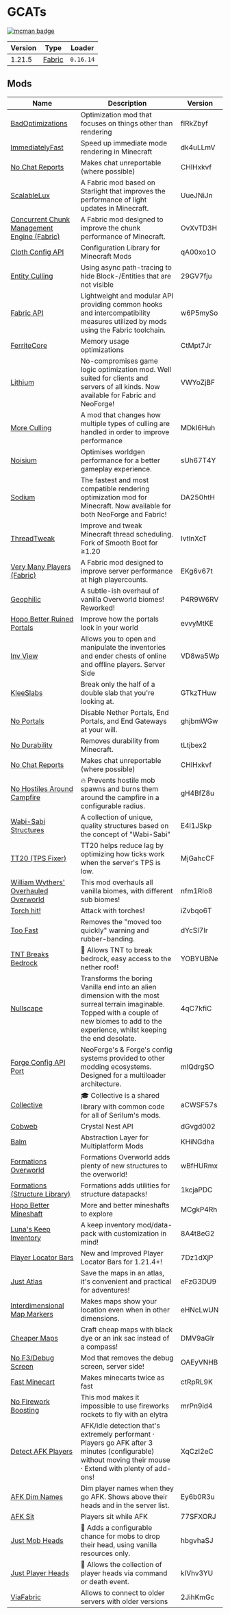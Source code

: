 # GCATs

[![mcman badge](https://img.shields.io/badge/uses-mcman-purple?logo=github)](https://github.com/ParadigmMC/mcman)

<!-- run 'mcman md' to update! -->

<!--start:mcman-server-->
| Version | Type                            | Loader    |
| ------- | ------------------------------- | --------- |
| 1.21.5  | [Fabric](https://fabricmc.net/) | `0.16.14` |
<!--end:mcman-server-->

## Mods

<!--start:mcman-addons-->
| Name                                                                                   | Description                                                                                                                                                                                       | Version  |
| -------------------------------------------------------------------------------------- | ------------------------------------------------------------------------------------------------------------------------------------------------------------------------------------------------- | -------- |
| [BadOptimizations](https://modrinth.com/mod/badoptimizations)                          | Optimization mod that focuses on things other than rendering                                                                                                                                      | flRkZbyf |
| [ImmediatelyFast](https://modrinth.com/mod/immediatelyfast)                            | Speed up immediate mode rendering in Minecraft                                                                                                                                                    | dk4uLLmV |
| [No Chat Reports](https://modrinth.com/mod/no-chat-reports)                            | Makes chat unreportable (where possible)                                                                                                                                                          | CHlHxkvf |
| [ScalableLux](https://modrinth.com/mod/scalablelux)                                    | A Fabric mod based on Starlight that improves the performance of light updates in Minecraft.                                                                                                      | UueJNiJn |
| [Concurrent Chunk Management Engine (Fabric)](https://modrinth.com/mod/c2me-fabric)    | A Fabric mod designed to improve the chunk performance of Minecraft.                                                                                                                              | OvXvTD3H |
| [Cloth Config API](https://modrinth.com/mod/cloth-config)                              | Configuration Library for Minecraft Mods                                                                                                                                                          | qA00xo1O |
| [Entity Culling](https://modrinth.com/mod/entityculling)                               | Using async path-tracing to hide Block-/Entities that are not visible                                                                                                                             | 29GV7fju |
| [Fabric API](https://modrinth.com/mod/fabric-api)                                      | Lightweight and modular API providing common hooks and intercompatibility measures utilized by mods using the Fabric toolchain.                                                                   | w6P5mySo |
| [FerriteCore](https://modrinth.com/mod/ferrite-core)                                   | Memory usage optimizations                                                                                                                                                                        | CtMpt7Jr |
| [Lithium](https://modrinth.com/mod/lithium)                                            | No-compromises game logic optimization mod. Well suited for clients and servers of all kinds. Now available for Fabric and NeoForge!                                                              | VWYoZjBF |
| [More Culling](https://modrinth.com/mod/moreculling)                                   | A mod that changes how multiple types of culling are handled in order to improve performance                                                                                                      | MDkI6Huh |
| [Noisium](https://modrinth.com/mod/noisium)                                            | Optimises worldgen performance for a better gameplay experience.                                                                                                                                  | sUh67T4Y |
| [Sodium](https://modrinth.com/mod/sodium)                                              | The fastest and most compatible rendering optimization mod for Minecraft. Now available for both NeoForge and Fabric!                                                                             | DA250htH |
| [ThreadTweak](https://modrinth.com/mod/threadtweak)                                    | Improve and tweak Minecraft thread scheduling. Fork of Smooth Boot for ≥1.20                                                                                                                      | IvtlnXcT |
| [Very Many Players (Fabric)](https://modrinth.com/mod/vmp-fabric)                      | A Fabric mod designed to improve server performance at high playercounts.                                                                                                                         | EKg6v67t |
| [Geophilic](https://modrinth.com/mod/geophilic)                                        | A subtle-ish overhaul of vanilla Overworld biomes! Reworked!                                                                                                                                      | P4R9W6RV |
| [Hopo Better Ruined Portals](https://modrinth.com/mod/hopo-better-ruined-portals)      | Improve how the portals look in your world                                                                                                                                                        | evvyMtKE |
| [Inv View](https://modrinth.com/mod/invview)                                           | Allows you to open and manipulate the inventories and ender chests of online and offline players. Server Side                                                                                     | VD8wa5Wp |
| [KleeSlabs](https://modrinth.com/mod/kleeslabs)                                        | Break only the half of a double slab that you're looking at.                                                                                                                                      | GTkzTHuw |
| [No Portals](https://modrinth.com/mod/no-portals)                                      | Disable Nether Portals, End Portals, and End Gateways at your will.                                                                                                                               | ghjbmWGw |
| [No Durability](https://modrinth.com/mod/nodurability)                                 | Removes durability from Minecraft.                                                                                                                                                                | tLtjbex2 |
| [No Chat Reports](https://modrinth.com/mod/no-chat-reports)                            | Makes chat unreportable (where possible)                                                                                                                                                          | CHlHxkvf |
| [No Hostiles Around Campfire](https://modrinth.com/mod/no-hostiles-around-campfire)    | 🔥 Prevents hostile mob spawns and burns them around the campfire in a configurable radius.                                                                                                        | gH4BfZ8u |
| [Wabi-Sabi Structures](https://modrinth.com/mod/wabi-sabi-structures)                  | A collection of unique, quality structures based on the concept of "Wabi-Sabi"                                                                                                                    | E4l1JSkp |
| [TT20 (TPS Fixer)](https://modrinth.com/mod/tt20)                                      | TT20 helps reduce lag by optimizing how ticks work when the server's TPS is low.                                                                                                                  | MjGahcCF |
| [William Wythers' Overhauled Overworld](https://modrinth.com/mod/wwoo)                 | This mod overhauls all vanilla biomes, with different sub biomes!                                                                                                                                 | nfm1RIo8 |
| [Torch hit!](https://modrinth.com/mod/torch-hit)                                       | Attack with torches!                                                                                                                                                                              | iZvbqo6T |
| [Too Fast](https://modrinth.com/mod/too-fast)                                          | Removes the "moved too quickly" warning and rubber-banding.                                                                                                                                       | dYcSl7Ir |
| [TNT Breaks Bedrock](https://modrinth.com/mod/tnt-breaks-bedrock)                      | 🧨 Allows TNT to break bedrock, easy access to the nether roof!                                                                                                                                    | YOBYUBNe |
| [Nullscape](https://modrinth.com/mod/nullscape)                                        | Transforms the boring Vanilla end into an alien dimension with the most surreal terrain imaginable. Topped with a couple of new biomes to add to the experience, whilst keeping the end desolate. | 4qC7kfiC |
| [Forge Config API Port](https://modrinth.com/mod/forge-config-api-port)                | NeoForge's & Forge's config systems provided to other modding ecosystems. Designed for a multiloader architecture.                                                                                | mlQdrgSO |
| [Collective](https://modrinth.com/mod/collective)                                      | 🎓 Collective is a shared library with common code for all of Serilum's mods.                                                                                                                      | aCWSF57s |
| [Cobweb](https://modrinth.com/mod/cobweb)                                              | Crystal Nest API                                                                                                                                                                                  | dGvgd002 |
| [Balm](https://modrinth.com/mod/balm)                                                  | Abstraction Layer for Multiplatform Mods                                                                                                                                                          | KHiNGdha |
| [Formations Overworld](https://modrinth.com/mod/formations-overworld)                  | Formations Overworld adds plenty of new structures to the overworld!                                                                                                                              | wBfHURmx |
| [Formations (Structure Library)](https://modrinth.com/mod/formations)                  | Formations adds utilities for structure datapacks!                                                                                                                                                | 1kcjaPDC |
| [Hopo Better Mineshaft](https://modrinth.com/mod/hopo-better-mineshaft)                | More and better mineshafts to explore                                                                                                                                                             | MCgkP4Rh |
| [Luna's Keep Inventory](https://modrinth.com/mod/lunas-keep-inventory)                 | A keep inventory mod/data-pack with customization in mind!                                                                                                                                        | 8A4t8eG2 |
| [Player Locator Bars](https://modrinth.com/mod/player-locator-bars)                    | New and Improved Player Locator Bars for 1.21.4+!                                                                                                                                                 | 7Dz1dXjP |
| [Just Atlas](https://modrinth.com/mod/just-atlas)                                      | Save the maps in an atlas, it's convenient and practical for adventures!                                                                                                                          | eFzG3DU9 |
| [ Interdimensional Map Markers](https://modrinth.com/mod/interdimensional-map-markers) | Makes maps show your location even when in other dimensions.                                                                                                                                      | eHNcLwUN |
| [Cheaper Maps](https://modrinth.com/mod/cheaper-maps)                                  | Craft cheap maps with black dye or an ink sac instead of a compass!                                                                                                                               | DMV9aGIr |
| [No F3/Debug Screen](https://modrinth.com/mod/no-debug-screen)                         | Mod that removes the debug screen, server side!                                                                                                                                                   | OAEyVNHB |
| [Fast Minecart](https://modrinth.com/mod/fast-minecart)                                | Makes minecarts twice as fast                                                                                                                                                                     | ctRpRL9K |
| [No Firework Boosting](https://modrinth.com/mod/no-firework-boosting)                  | This mod makes it impossible to use fireworks rockets to fly with an elytra                                                                                                                       | mrPn9id4 |
| [Detect AFK Players](https://modrinth.com/mod/detect-afk)                              | AFK/idle detection that's extremely performant · Players go AFK after 3 minutes (configurable) without moving their mouse · Extend with plenty of add-ons!                                        | XqCzI2eC |
| [AFK Dim Names](https://modrinth.com/mod/afk-dim-names)                                | Dim player names when they go AFK. Shows above their heads and in the server list.                                                                                                                | Ey6b0R3u |
| [AFK Sit](https://modrinth.com/mod/afk-sit)                                            | Players sit while AFK                                                                                                                                                                             | 77SFXORJ |
| [Just Mob Heads](https://modrinth.com/mod/just-mob-heads)                              | 🗿 Adds a configurable chance for mobs to drop their head, using vanilla resources only.                                                                                                           | hbgvhaSJ |
| [Just Player Heads](https://modrinth.com/mod/just-player-heads)                        | 🗿 Allows the collection of player heads via command or death event.                                                                                                                               | kIVhv3YU |
| [ViaFabric](https://modrinth.com/mod/viafabric)                                        | Allows to connect to older servers with older versions                                                                                                                                            | 2JihKmGc |
<!--end:mcman-addons-->
